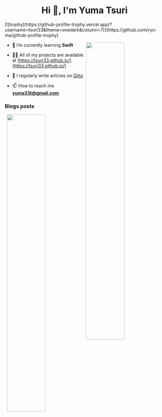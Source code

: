 <h1 align="center">Hi 👋, I'm Yuma Tsuri</h1>
[![trophy](https://github-profile-trophy.vercel.app/?username=tsuri33&theme=onedark&column=7)](https://github.com/ryo-ma/github-profile-trophy)

<p><img align="right" width="49%" src="https://github-readme-stats.vercel.app/api?username=tsuri33&count_private=true&show_icons=true&show_icons=true&theme=onedark" /></p>

- 🌱 I’m currently learning **Swift**

- 👨‍💻 All of my projects are available at [https://tsuri33.github.io/](https://tsuri33.github.io/)

- 📝 I regularly write articles on [Qiita](https://qiita.com/y_ma3/feed)

- 📫 How to reach me **yuma33t@gmail.com**

### Blogs posts
<p><img align="right" width="49%" src="https://github-readme-stats.vercel.app/api/top-langs?username=tsuri33&show_icons=true&locale=en&layout=compact&theme=onedark"/></p>
<!-- BLOG-POST-LIST:START -->
<!-- BLOG-POST-LIST:END -->
